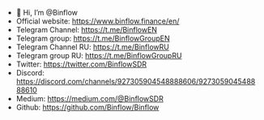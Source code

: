 - 👋 Hi, I’m @Binflow
- Official website: https://www.binflow.finance/en/
- Telegram Channel: https://t.me/BinflowEN
- Telegram group: https://t.me/BinflowGroupEN
- Telegram Channel RU: https://t.me/BinflowRU
- Telegram group RU: https://t.me/BinflowGroupRU
- Twitter: https://twitter.com/BinflowSDR
- Discord: https://discord.com/channels/927305904548888606/927305904548888610
- Medium: https://medium.com/@BinflowSDR
- Github: https://github.com/Binflow/Binflow
